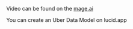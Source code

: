 

Video can be found on the [mage.ai](https://docs.mage.ai/guides/community-examples)

You can create an Uber Data Model on lucid.app
